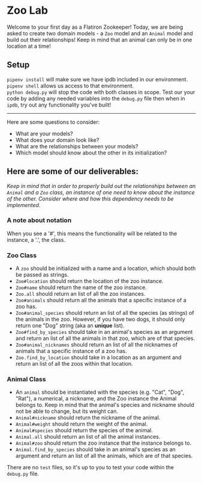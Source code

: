 # Zoo Lab

Welcome to your first day as a Flatiron Zookeeper!
Today, we are being asked to create two domain models - a `Zoo` model and an `Animal` model and build out their relationships! Keep in mind that an animal can only be in one location at a time!

## Setup

`pipenv install` will make sure we have ipdb included in our environment.  
`pipenv shell` allows us access to that environment.  
`python debug.py` will stop the code with both classes in scope.  Test our your code by adding any needed variables into the `debug.py` file then when in `ipdb`, try out any functionality you've built!

---

Here are some questions to consider:

* What are your models?
* What does your domain look like?
* What are the relationships between your models? 
* Which model should know about the other in its initialization?

## Here are some of our deliverables:

_Keep in mind that in order to properly build out the relationships between an `Animal` and a `Zoo` class, an instance of one need to know about the instance of the other. Consider where and how this dependency needs to be implemented._

### A note about notation
When you see a '#', this means the functionality will be related to the instance, a '.', the class. 

### Zoo Class
- A `zoo` should be initialized with a name and a location, which should both be passed as strings.
- `Zoo#location` should return the location of the zoo instance.
- `Zoo#name` should return the name of the zoo instance.
- `Zoo.all` should return an list of all the zoo instances.
- `Zoo#animals` should return all the animals that a specific instance of a zoo has.
- `Zoo#animal_species` should return an list of all the species (as strings) of the animals in the zoo. However, if you have two dogs, it should only return one "Dog" string (aka an **unique** list).
- `Zoo#find_by_species` should take in an animal's species as an argument and return an list of all the animals in that zoo, which are of that species.
- `Zoo#animal_nicknames` should return an list of all the nicknames of animals that a specific instance of a zoo has.
- `Zoo.find_by_location` should take in a location as an argument and return an list of all the zoos within that location.

### Animal Class
- An `animal` should be instantiated with the species (e.g. "Cat", "Dog", "Rat"), a numerical, a nickname, and the Zoo instance the Animal belongs to. Keep in mind that the animal's species and nickname should not be able to change, but its weight can.
- `Animal#nickname` should return the nickname of the animal.
- `Animal#weight` should return the weight of the animal.
- `Animal#species` should return the species of the animal.
- `Animal.all` should return an list of all the animal instances.
- `Animal#zoo` should return the zoo instance that the instance belongs to.
- `Animal.find_by_species` should take in an animal's species as an argument and return an list of all the animals, which are of that species.

There are no `test` files, so it's up to you to test your code within the `debug.py` file.
